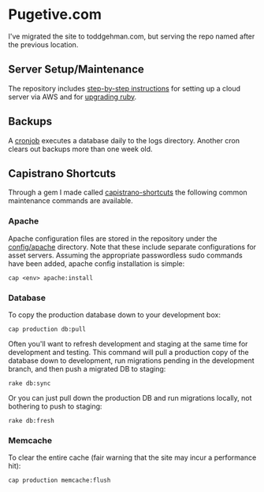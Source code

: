 Pugetive.com
============

I've migrated the site to toddgehman.com, but serving the repo named after the previous location.


Server Setup/Maintenance
------------------------
The repository includes [step-by-step instructions](doc/aws-server-setup.sh) for setting up a cloud server via AWS and for [upgrading ruby](doc/upgrading-ruby.sh).

Backups
---------------------
A [cronjob](config/schedule.rb) executes a database daily to the logs directory. Another cron clears out backups more than one week old.

Capistrano Shortcuts
--------------------
Through a gem I made called [capistrano-shortcuts](https://github.com/pugetive/capistrano-shortcuts) the following common maintenance commands are available.


### Apache
Apache configuration files are stored in the repository under the [config/apache](config/apache) directory. Note that these include separate configurations for asset servers.  Assuming the appropriate passwordless sudo commands have been added, apache config installation is simple:

    cap <env> apache:install


### Database
To copy the production database down to your development box:

    cap production db:pull

Often you'll want to refresh development and staging at the same time for development and testing. This command will pull a production copy of the database down to development, run migrations pending in the development branch, and then push a migrated DB to staging:

    rake db:sync

Or you can just pull down the production DB and run migrations locally, not bothering to push to staging:

    rake db:fresh


### Memcache
To clear the entire cache (fair warning that the site may incur a performance hit):

    cap production memcache:flush




